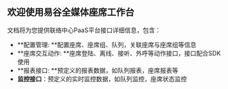 ## 欢迎使用易谷全媒体座席工作台

文档将为您提供联络中心PaaS平台接口详细信息，包含：

* **配置管理: **配置座席、座席组、队列，关联座席与座席组等信息
* **座席交互动作: **座席登陆、离线、接听、外呼等动作接口，接口配合SDK使用
* **报表接口: **预定义的报表数据，如队列报表，座席报表等
* **监控接口**：预定义的实时监控数据，如队列监控，座席状态监控

#### 



